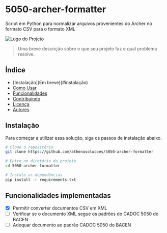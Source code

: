 # 5050-archer-formatter
Script em Python para normalizar arquivos provenientes do Archer no formato CSV para o formato XML

![Logo do Projeto](https://athenasolucoes.com/wp-content/uploads/2020/09/logo-athena.svg) <!-- Substitua com o link da imagem do logo -->

> Uma breve descrição sobre o que seu projeto faz e qual problema resolve.

## Índice

- [Instalação](Em breve)(#instalação)
- [Como Usar](#como-usar)
- [Funcionalidades](#funcionalidades)
- [Contribuindo](#contribuindo)
- [Licença](#licença)
- [Autores](#autores)

## Instalação

Para começar a utilizar essa solução, siga os passos de instalação abaixo.

```bash
# Clone o repositório
git clone https://github.com/athenasolucoes/5050-archer-formatter

# Entre no diretório do projeto
cd 5050-archer-formatter

# Instale as dependências
pip install -r requirements.txt
````

## Funcionalidades implementadas

- [x] Permitir converter documentos CSV em XML
- [ ] Verificar se o documento XML segue os padrões do CADOC 5050 do BACEN
- [ ] Adequar documento ao padrão CADOC 5050 do BACEN
